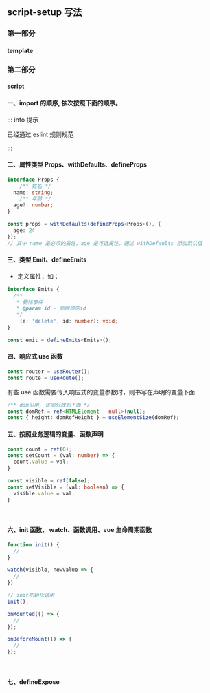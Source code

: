 ## script-setup 写法

### 第一部分

#### template

### 第二部分

#### script

#### 一、import 的顺序, 依次按照下面的顺序。

::: info 提示

已经通过 eslint 规则规范

:::

#### 二、属性类型 Props、withDefaults、defineProps

```typescript
interface Props {
	/** 姓名 */
  name: string;
	/** 年龄 */
  age?: number;
}

const props = withDefaults(defineProps<Props>(), {
  age: 24
});
// 其中 name 是必须的属性，age 是可选属性，通过 withDefaults 添加默认值
```

#### 三、类型 Emit、defineEmits

- 定义属性，如：

```typescript
interface Emits {
  /**
   * 删除事件
   * @param id - 删除项的id
   */
	(e: 'delete', id: number): void;
}

const emit = defineEmits<Emits>();
```

#### 四、响应式 use 函数

```typescript
const router = useRouter();
const route = useRoute();
```

有些 use 函数需要传入响应式的变量参数时，则书写在声明的变量下面

```ts
/** dom引用, 该部分放到下面 */
const domRef = ref<HTMLElement | null>(null);
const { height: domRefHeight } = useElementSize(domRef);
```

#### 五、按照业务逻辑的变量、函数声明

```ts
const count = ref(0);
const setCount = (val: number) => {
  count.value = val;
}

const visible = ref(false);
const setVisible = (val: boolean) => {
  visible.value = val;
}
```

<br />

#### 六、init 函数、 watch、函数调用、vue 生命周期函数

```ts
function init() {
  //
}

watch(visible, newValue => {
  //
})

// init初始化调用
init();

onMounted(() => {
  //
});

onBeforeMount(() => {
  //
});
```

<br />

#### 七、defineExpose
